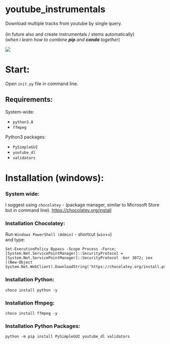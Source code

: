 # youtube_instrumentals
Download multiple tracks from youtube by single query. <br/> <br/>
(in future also and create instrumentals / stems automatically) <br/>
(_when i learn how to combine **pip** and **conda** together_)

![](doc/release%20v0_1%20.gif)

# Start:

Open `init.py` file in command line.

## Requirements:

System-wide:
- `python3.8` 
- `ffmpeg`

Python3 packages:
- `PySimpleGUI`
- `youtube_dl`
- `validators`

# Installation (windows):

### System wide:
I suggest using `chocolatey` -  (package manager, similar to Microsoft Store but in command line).
https://chocolatey.org/install

### Installation Chocolatey:
Run `Windows PowerShell (Admin)` - shortcut (`win`+`x`) <br/> 
and type: <br/>
```
Set-ExecutionPolicy Bypass -Scope Process -Force; [System.Net.ServicePointManager]::SecurityProtocol = [System.Net.ServicePointManager]::SecurityProtocol -bor 3072; iex ((New-Object System.Net.WebClient).DownloadString('https://chocolatey.org/install.ps1'))
```


### Installation Python:
```
choco install python -y
```

### Installation ffmpeg:
```
choco install ffmpeg -y
```

### Installation Python Packages:
```
python -m pip install PySimpleGUI youtube_dl validators
```
